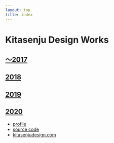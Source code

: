 ```yaml
---
layout: top
title: index
---
```


# Kitasenju Design Works

## [〜2017](./2017s/)

## [2018](./2018/)

## [2019](./2019/)

## [2020](./2020/)

* [profile](https://kitasenjudesign.github.io/profile/)
* [source code](https://github.com/kitasenjudesign/kitasenjudesign.github.io/tree/master/work)
* [kitasenjudesign.com](https://kitasenjudesign.com)
